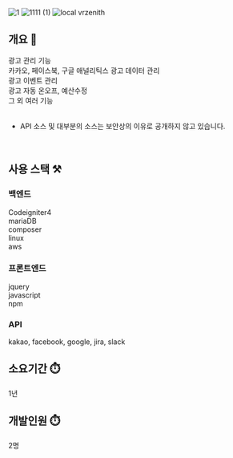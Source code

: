 ![1](https://github.com/user-attachments/assets/4fc2d973-1ecf-4e64-877e-56ed0fd97fee)
![1111 (1)](https://github.com/user-attachments/assets/8036d236-f2e3-4f7d-8153-5a18ab03fee3)
![local vrzenith](https://github.com/user-attachments/assets/8655dce2-334a-4258-b783-edaceccfdfff)


## 개요 📌
광고 관리 기능<br>
카카오, 페이스북, 구글 애널리틱스 광고 데이터 관리<br>
광고 이벤트 관리<br>
광고 자동 온오프, 예산수정<br>
그 외 여러 기능
<br>
<br>
* API 소스 및 대부분의 소스는 보안상의 이유로 공개하지 않고 있습니다.
<br>


## 사용 스택 ⚒️

### 백엔드
Codeigniter4<br>
mariaDB<br>
composer<br>
linux<br>
aws

### 프론트엔드
jquery<br>
javascript<br>
npm

### API
kakao, facebook, google, jira, slack

## 소요기간 ⏱️
1년

## 개발인원 ⏱️
2명
